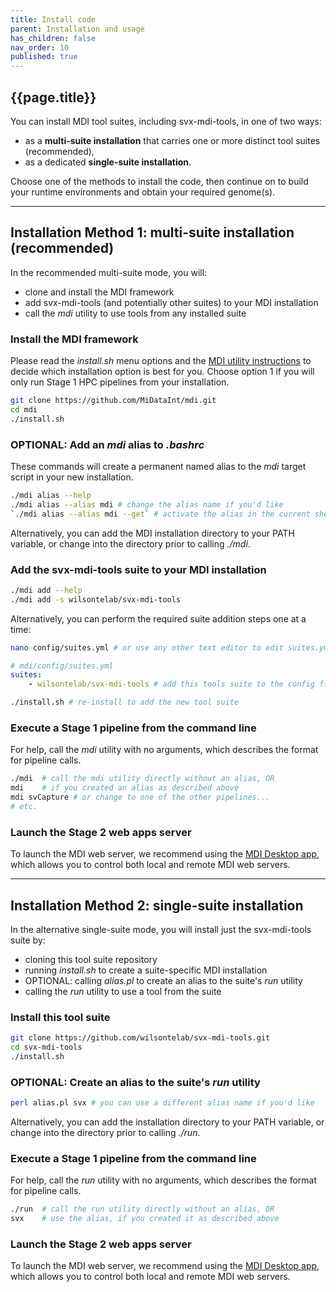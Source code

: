 ```yaml
---
title: Install code
parent: Installation and usage
has_children: false
nav_order: 10
published: true
---
```


## {{page.title}}

You can install MDI tool suites, including svx-mdi-tools, in one of two ways: 
- as a **multi-suite installation** that carries one or more distinct tool suites (recommended), 
- as a dedicated **single-suite installation**.

Choose one of the methods to install the code,
then continue on to build your runtime environments and obtain your required genome(s).

---
## Installation Method 1: multi-suite installation (recommended)

In the recommended multi-suite mode, you will:
- clone and install the MDI framework
- add svx-mdi-tools (and potentially other suites) to your MDI installation
- call the _mdi_ utility to use tools from any installed suite

### Install the MDI framework

Please read the _install.sh_ menu options and the 
[MDI utility instructions](https://github.com/MiDataInt/mdi.git) to decide
which installation option is best for you. Choose option 1
if you will only run Stage 1 HPC pipelines from your installation.

```bash
git clone https://github.com/MiDataInt/mdi.git
cd mdi
./install.sh
```

### OPTIONAL: Add an _mdi_ alias to _.bashrc_

These commands will create a permanent named alias to the _mdi_
target script in your new installation.

```bash
./mdi alias --help
./mdi alias --alias mdi # change the alias name if you'd like 
`./mdi alias --alias mdi --get` # activate the alias in the current shell (or log out and back in)
```

Alternatively, you can add the MDI installation directory to your PATH variable,
or change into the directory prior to calling _./mdi_.

### Add the svx-mdi-tools suite to your MDI installation

```bash
./mdi add --help
./mdi add -s wilsontelab/svx-mdi-tools 
```

Alternatively, you can perform the required suite addition steps one at a time:

```sh
nano config/suites.yml # or use any other text editor to edit suites.yml
```

```yml
# mdi/config/suites.yml
suites:
    - wilsontelab/svx-mdi-tools # add this tools suite to the config file
```

```sh
./install.sh # re-install to add the new tool suite
```

### Execute a Stage 1 pipeline from the command line

For help, call the _mdi_ utility with no arguments, which describes the format for pipeline calls. 

```bash
./mdi  # call the mdi utility directly without an alias, OR
mdi    # if you created an alias as described above
mdi svCapture # or change to one of the other pipelines...
# etc.
```

### Launch the Stage 2 web apps server

To launch the MDI web server, we recommend using the 
[MDI Desktop app](https://midataint.github.io/mdi-desktop-app),
which allows you to control both local and remote MDI web servers.

---
## Installation Method 2: single-suite installation

In the alternative single-suite mode, you will install just the svx-mdi-tools suite by:
- cloning this tool suite repository
- running _install.sh_ to create a suite-specific MDI installation
- OPTIONAL: calling _alias.pl_ to create an alias to the suite's _run_ utility
- calling the _run_ utility to use a tool from the suite

### Install this tool suite

```bash
git clone https://github.com/wilsontelab/svx-mdi-tools.git
cd svx-mdi-tools
./install.sh
```

### OPTIONAL: Create an alias to the suite's _run_ utility

```bash
perl alias.pl svx # you can use a different alias name if you'd like
```

Alternatively, you can add the installation directory to your PATH variable,
or change into the directory prior to calling _./run_.

### Execute a Stage 1 pipeline from the command line

For help, call the _run_ utility with no arguments, which describes the format for pipeline calls. 

```bash
./run  # call the run utility directly without an alias, OR
svx    # use the alias, if you created it as described above
```

### Launch the Stage 2 web apps server

To launch the MDI web server, we recommend using the 
[MDI Desktop app](https://midataint.github.io/mdi-desktop-app),
which allows you to control both local and remote MDI web servers.
